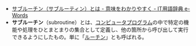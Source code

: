 - [サブルーチン（サブルーティン）とは - 意味をわかりやすく - IT用語辞典 e-Words](https://e-words.jp/w/%E3%82%B5%E3%83%96%E3%83%AB%E3%83%BC%E3%83%81%E3%83%B3.html)
- **サブルーチン**（subroutine）とは、[コンピュータプログラム](https://e-words.jp/w/%E3%83%97%E3%83%AD%E3%82%B0%E3%83%A9%E3%83%A0.html#Section_%E3%82%B3%E3%83%B3%E3%83%94%E3%83%A5%E3%83%BC%E3%82%BF%E3%83%97%E3%83%AD%E3%82%B0%E3%83%A9%E3%83%A0 "コンピュータプログラム")の中で特定の機能や処理をひとまとまりの集合として定義し、他の箇所から呼び出して実行できるようにしたもの。単に「[ルーチン](https://e-words.jp/w/%E3%83%AB%E3%83%BC%E3%83%81%E3%83%B3.html "ルーチン")」とも呼ばれる。